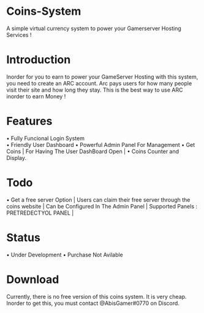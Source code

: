 # Coins-System

A simple virtual currency system to power your Gamerserver Hosting Services !

# Introduction 

Inorder for you to earn to power your GameServer Hosting with this system, you need to create an ARC account. Arc pays users for how many people visit their site and how long they stay. This is the best way to use ARC inorder to earn Money !

# Features

• Fully Funcional Login System <br/>
• Friendly User Dashboard 
• Powerful Admin Panel For Management
• Get Coins | For Having The User DashBoard Open |
• Coins Counter and Display.

# Todo

• Get a free server Option | Users can claim their free server through the coins website | Can be Configured In The Admin Panel | Supported Panels : PRETREDECTYOL PANEL |

# Status

• Under Development 
• Purchase Not Avilable

# Download

Currently, there is no free version of this coins system. It is very cheap. Inorder to get this, you must contact @AbisGamer#0770 on Discord.
